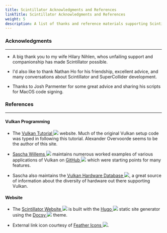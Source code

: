 ```yaml
---
title: Scintillator Acknowledgments and References
linkTitle: Scintillator Acknowledgments and References
weight: 5
description: A list of thanks and reference materials supporting Scintillator development
---
```

<!-- generated file, please edit the original .schelp file(in the Scintillator repository) and then run schelpToMarkDown.scdscript to regenerate. -->


### Acknowledgments
---

<ul>
<li>

A big thank you to my wife Hilary Nihlen, whos unfailing support and companionship has made Scintillator possible.

<li>

I'd also like to thank Nathan Ho for his friendship, excellent advice, and many conversations about Scintillator and SuperCollider development.

<li>

Thanks to Josh Parmenter for some great advice and sharing his scripts for MacOS code signing.

</ul>


### References
---



#### Vulkan Programming

<ul>
<li>

The <a href="https://vulkan-tutorial.com">Vulkan Tutorial <img src="/images/external-link.svg" class="one-liner"></a> website. Much of the original Vulkan setup code was typed in following this tutorial. Alexander Overvoorde seems to be the author of this site.

<li>

<a href="https://www.saschawillems.de/">Sascha Willems <img src="/images/external-link.svg" class="one-liner"></a> maintains numerous worked examples of various applications of Vulkan on <a href="https://github.com/SaschaWillems/Vulkan">GitHub <img src="/images/external-link.svg" class="one-liner"></a> which were starting points for many features.

<li>

Sascha also maintains the <a href="https://vulkan.gpuinfo.org/">Vulkan Hardware Database <img src="/images/external-link.svg" class="one-liner"></a>, a great source of information about the diversity of hardware out there supporting Vulkan.

</ul>


#### Website

<ul>
<li>

The <a href="https://scintillatorsynth.org">Scintillator Website <img src="/images/external-link.svg" class="one-liner"></a> is built with the <a href="https://gohugo.io/">Hugo <img src="/images/external-link.svg" class="one-liner"></a> static site generator using the <a href="https://www.docsy.dev/">Docsy <img src="/images/external-link.svg" class="one-liner"></a> theme.

<li>

External link icon courtesy of <a href="https://feathericons.com/">Feather Icons <img src="/images/external-link.svg" class="one-liner"></a>.

</ul>




